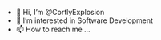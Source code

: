 - 👋 Hi, I’m @CortlyExplosion
- 👀 I’m interested in Software Development 
- 📫 How to reach me ...

<!---
CortlyExplosion/CortlyExplosion is a ✨ special ✨ repository because its `README.md` (this file) appears on your GitHub profile.
You can click the Preview link to take a look at your changes.
--->
